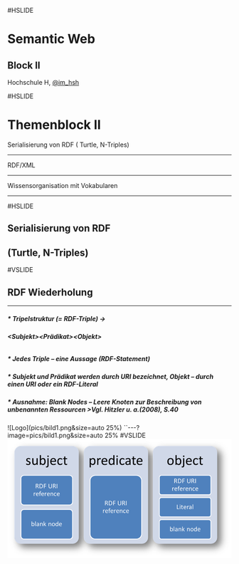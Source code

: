 #HSLIDE

# Semantic Web
## Block II

Hochschule H,
[@im_hsh](https://twitter.com/im_hsh)

#HSLIDE

 # **Themenblock II**
 

   Serialisierung von RDF ( Turtle, N-Triples) 

   -------------------------------------------- 
   RDF/XML

   -------------------------------------------- 
   Wissensorganisation mit Vokabularen

   -------------------------------------------- 


#HSLIDE
   
   
## Serialisierung von RDF 
##      (Turtle, N-Triples) 

#VSLIDE
## RDF Wiederholung
--------------------------------------------
#####   * Tripelstruktur (= RDF-Triple) -&gt;  
######   **&lt;Subjekt&gt;&lt;Prädikat&gt;&lt;Objekt&gt;**
   
#####   * Jedes Triple – eine Aussage (RDF-Statement)
   
#####   * Subjekt und Prädikat werden durch URI bezeichnet, Objekt – durch einen URI oder ein RDF-Literal
   
#####   * Ausnahme: Blank Nodes – Leere Knoten zur Beschreibung von unbenannten Ressourcen >**Vgl. Hitzler u. a.(2008), S.40**

![Logo](pics/bild1.png&size=auto 25%)
``---?image=pics/bild1.png&size=auto 25%
#VSLIDE 
   ![Alternativer Text](/pics/bild1.png)
   


